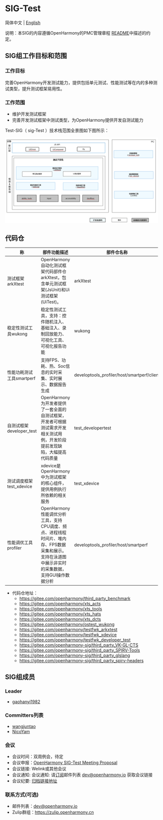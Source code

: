 # SIG-Test

简体中文 | [English](./sig_test.md)

说明：本SIG的内容遵循OpenHarmony的PMC管理章程 [README](/zh/pmc.md)中描述的约定。

## SIG组工作目标和范围

### 工作目标
​     完善OpenHarmony开发测试能力，提供包括单元测试、性能测试等在内的多种测试类型，提升测试框架易用性。

### 工作范围

- 维护开发测试框架
- 完善开发测试框架中测试类型，为OpenHarmony提供开发自测试能力

Test-SIG（ sig-Test ）技术栈范围全景图如下图所示：

![test_overview](figures/test_overview.png)

## 代码仓
| **称**                    | **部件功能描述**                                             | **部件仓名称**                              |
| ------------------------- | ------------------------------------------------------------ | ------------------------------------------- |
| 测试框架arkXtest          | OpenHarmony自动化测试框架代码部件仓arkXtest，包含单元测试框架(JsUnit)和Ui测试框架(UiTest)。 | arkXtest                                    |
| 稳定性测试工具wukong      | 稳定性测试工具，支持：控件随机注入、基础注入、录制回放能力、可视化工具、可视化报告功能 | wukong                                      |
| 性能功耗测试工具smartperf | 支持FPS、功耗、热、Soc信息的实时采集、实时展示、数据报告生成 | developtools_profiler/host/smartperf/client |
| 自测试框架developer_test  | OpenHarmony为开发者提供了一套全面的自测试框架，开发者可根据测试需求开发相关测试用例，开发阶段提前发现缺陷，大幅提高代码质量 | test_developertest                          |
| 测试调度框架test_xdevice  | xdevice是OpenHarmony中为测试框架的核心组件，提供用例执行所依赖的相关服务 | test_xdevice                                |
| 性能调优工具profiler      | OpenHarmony性能调优分析工具，支持CPU调度、频点、进程线程时间片、堆内存、FPS数据采集和展示。支持在泳道图中展示非实时的采集数据，支持GUI操作数据分析 | developtools_profiler/host/smartperf        |

- 代码仓地址：
  - https://gitee.com/openharmony/third_party_benchmark
  - https://gitee.com/openharmony/xts_acts
  - https://gitee.com/openharmony/xts_tools
  - https://gitee.com/openharmony/xts_hats
  - https://gitee.com/openharmony/xts_dcts
  - https://gitee.com/openharmony/ostest_wukong
  - https://gitee.com/openharmony/testfwk_arkxtest
  - https://gitee.com/openharmony/testfwk_xdevice
  - https://gitee.com/openharmony/testfwk_developer_test
  - https://gitee.com/openharmony-sig/third_party_VK-GL-CTS
  - https://gitee.com/openharmony-sig/third_party_SPIRV-Tools
  - https://gitee.com/openharmony-sig/third_party_glslang
  - https://gitee.com/openharmony-sig/third_party_spirv-headers
## SIG组成员

### Leader
- [gaohanyi1982](https://gitee.com/gaohanyi1982)

### Committers列表
- [wangjuntao](https://gitee.com/buranfanchen)
- [NicoYam](https://gitee.com/nicoyam)

### 会议
 - 会议时间：双周例会，待定
 - 会议申报：[OpenHarmony SIG-Test Meeting Proposal](https://etherpad.openharmony.cn/p/sig-test)
 - 会议链接: Welink或其他会议
 - 会议通知: 会议通知: 请[订阅](https://lists.openatom.io/postorius/lists/dev.openharmony.io)邮件列表 dev@openharmony.io 获取会议链接
 - 会议纪要: [归档链接地址](https://gitee.com/openharmony-sig/sig-content)

### 联系方式(可选)

- 邮件列表：dev@openharmony.io
- Zulip群组：https://zulip.openharmony.cn

